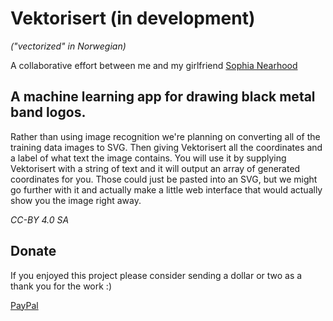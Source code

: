 Vektorisert (in development)
============================

*("vectorized" in Norwegian)*

A collaborative effort between me and my girlfriend [Sophia Nearhood](http://hjkl-8901.com)


A machine learning app for drawing black metal band logos.
----------------------------------------------------------

Rather than using image recognition we're  planning on converting all of the training data images to SVG. Then giving Vektorisert all the coordinates and a label of what text the image contains. You will use it by supplying Vektorisert with a string of text and it will output an array of generated coordinates for you. Those could just be pasted into an SVG, but we might go further with it and actually make a little web interface that would actually show you the image right away.

*CC-BY 4.0 SA*


Donate
------

If you enjoyed this project please consider sending a dollar or two as a thank you for the work :)

[PayPal](https://paypal.me/sammurphey)
